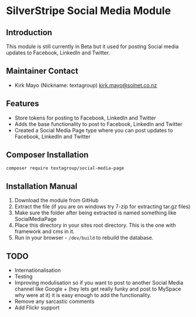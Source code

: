 # SilverStripe Social Media Module

## Introduction

This module is still currently in Beta but it used for posting Social media updates
to Facebook, LinkedIn and Twitter.

## Maintainer Contact

* Kirk Mayo (Nickname: textagroup) <kirk.mayo@solnet.co.nz>

## Features

* Store tokens for posting to Facebook, LinkedIn and Twitter
* Adds the base functionality to post to Facebook, LinkedIn and Twitter
* Created a Social Media Page type where you can post updates to Facebook, LinkedIn and Twitter

## Composer Installation

	composer require textagroup/social-media-page

## Installation Manual

 1. Download the module from GitHub
 2. Extract the file (if you are on windows try 7-zip for extracting tar.gz files)
 3. Make sure the folder after being extracted is named something like SocialMediaPage
 4. Place this directory in your sites root directory. This is the one with framework and cms in it.
 5. Run in your browser - `/dev/build` to rebuild the database.


## TODO

* Internationalisation
* Testing
* Improving modulisation so if you want to post to another Social Media channel like 
  Google + (hey lets get really funky and post to MySpace why were at it) it is easy enough to add the functionality.
* Remove any sarcastic comments
* Add Flickr support
